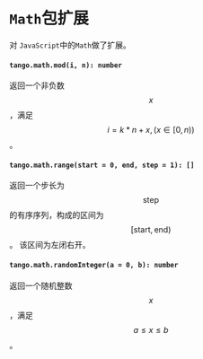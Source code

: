 <a name="math"></a>
# `Math`包扩展
对 `JavaScript`中的`Math`做了扩展。

#### `tango.math.mod(i, n): number`
返回一个非负数$$x$$，满足$$i = k * n + x, (x \in [0, n))$$。
#### `tango.math.range(start = 0, end, step = 1): []`
返回一个步长为$$\text{step}$$的有序序列，构成的区间为$$\left[\text{start}, \text{end}\right)$$。
该区间为左闭右开。
#### `tango.math.randomInteger(a = 0, b): number`
返回一个随机整数$$x$$，满足$$ a \leq x \leq b $$。

<!--[Back to top](#math)-->
